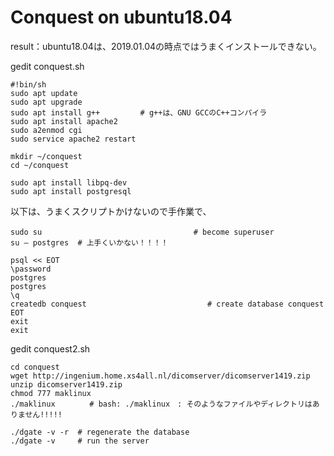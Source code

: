 # Conquest on ubuntu18.04

result：ubuntu18.04は、2019.01.04の時点ではうまくインストールできない。

gedit conquest.sh
```
#!bin/sh
sudo apt update
sudo apt upgrade
sudo apt install g++         # g++は、GNU GCCのC++コンパイラ
sudo apt install apache2 
sudo a2enmod cgi
sudo service apache2 restart

mkdir ~/conquest
cd ~/conquest

sudo apt install libpq-dev 
sudo apt install postgresql
```

以下は、うまくスクリプトかけないので手作業で、
```
sudo su 　　　　　　　　　　　　　　　　   　　# become superuser 
su – postgres  # 上手くいかない！！！！

psql << EOT
\password 
postgres 
postgres 
\q 
createdb conquest                           # create database conquest                                 
EOT
exit 
exit
```

gedit conquest2.sh
```
cd conquest
wget http://ingenium.home.xs4all.nl/dicomserver/dicomserver1419.zip
unzip dicomserver1419.zip
chmod 777 maklinux
./maklinux　　　　 # bash: ./maklinux　: そのようなファイルやディレクトリはありません!!!!!

./dgate -v -r  # regenerate the database 
./dgate -v     # run the server 
```
